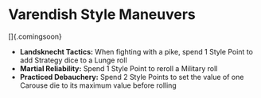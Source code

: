 # Varendish Style Maneuvers

[]{.comingsoon}

- **Landsknecht Tactics:** When fighting with a pike, spend 1 Style Point to add Strategy dice to a Lunge roll
- **Martial Reliability:** Spend 1 Style Point to reroll a Military roll
- **Practiced Debauchery:** Spend 2 Style Points to set the value of one Carouse die to its maximum value before rolling

